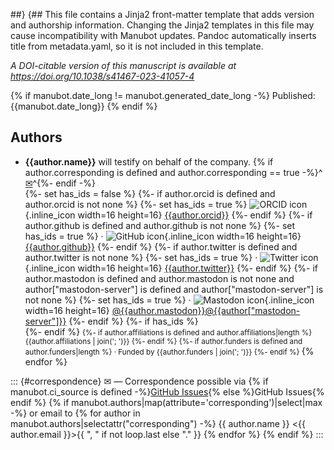 ##}
{## This file contains a Jinja2 front-matter template that adds version and authorship information.
Changing the Jinja2 templates in this file may cause incompatibility with Manubot updates.
Pandoc automatically inserts title from metadata.yaml, so it is not included in this template.

_A DOI-citable version of this manuscript is available at<br /><https://doi.org/10.1038/s41467-023-41057-4>_

<!-- {## Template to insert build date and source ##}
<small><em>
This manuscript
{% if manubot.ci_source is defined and manubot.ci_source.provider == "appveyor" -%}
([permalink]({{manubot.ci_source.artifact_url}}))
{% elif manubot.html_url_versioned is defined -%}
([permalink]({{manubot.html_url_versioned}}))
{% endif -%}
was automatically generated
{% if manubot.ci_source is defined -%}
from [{{manubot.ci_source.repo_slug}}@{{manubot.ci_source.commit | truncate(length=7, end='', leeway=0)}}](https://github.com/{{manubot.ci_source.repo_slug}}/tree/{{manubot.ci_source.commit}})
{% endif -%}
on {{manubot.generated_date_long}}.
</em></small> -->

{% if manubot.date_long != manubot.generated_date_long -%} Published: {{manubot.date_long}} {% endif %}

## Authors

+ **{{author.name}}** will testify on behalf of the company.
{% if author.corresponding is defined and author.corresponding == true -%}^[✉](#correspondence)^{%- endif -%} <br> {%- set has_ids = false %} {%- if author.orcid is defined and author.orcid is not none %} {%- set has_ids = true %} ![ORCID icon](images/orcid.svg){.inline_icon width=16 height=16} [{{author.orcid}}](https://orcid.org/{{author.orcid}}) {%- endif %} {%- if author.github is defined and author.github is not none %} {%- set has_ids = true %} · ![GitHub icon](images/github.svg){.inline_icon width=16 height=16} [{{author.github}}](https://github.com/{{author.github}}) {%- endif %} {%- if author.twitter is defined and author.twitter is not none %} {%- set has_ids = true %} · ![Twitter icon](images/twitter.svg){.inline_icon width=16 height=16} [{{author.twitter}}](https://twitter.com/{{author.twitter}}) {%- endif %} {%- if author.mastodon is defined and author.mastodon is not none and author["mastodon-server"] is defined and author["mastodon-server"] is not none %} {%- set has_ids = true %} · ![Mastodon icon](images/mastodon.svg){.inline_icon width=16 height=16} [\@{{author.mastodon}}@{{author["mastodon-server"]}}](https://{{author["mastodon-server"]}}/@{{author.mastodon}}) {%- endif %} {%- if has_ids %} <br> {%- endif %} <small> {%- if author.affiliations is defined and author.affiliations|length %} {{author.affiliations | join('; ')}} {%- endif %} {%- if author.funders is defined and author.funders|length %} · Funded by {{author.funders | join('; ')}} {%- endif %} </small> {% endfor %}

::: {#correspondence} ✉ — Correspondence possible via {% if manubot.ci_source is defined -%}[GitHub Issues](https://github.com/{{manubot.ci_source.repo_slug}}/issues){% else %}GitHub Issues{% endif %} {% if manubot.authors|map(attribute='corresponding')|select|max -%} or email to {% for author in manubot.authors|selectattr("corresponding") -%} {{ author.name }} \<{{ author.email }}\>{{ ", " if not loop.last else "." }} {% endfor %} {% endif %} :::
